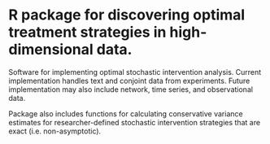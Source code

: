 # R package for discovering optimal treatment strategies in high-dimensional data. 
Software for implementing optimal stochastic intervention analysis. Current implementation handles text and conjoint data from experiments. Future implementation may also include network, time series, and observational data. 

Package also includes functions for calculating conservative variance estimates for researcher-defined stochastic intervention strategies that are exact (i.e. non-asymptotic).  
